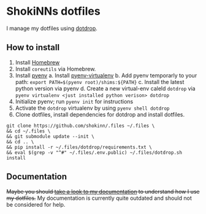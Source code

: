 # ShokiNNs dotfiles

I manage my dotfiles using [dotdrop](https://github.com/deadc0de6/dotdrop).

## How to install

1. Install [Homebrew](https://brew.sh/)
2. Install `coreutils` via Homebrew.
3. Install [pyenv](https://github.com/pyenv/pyenv)
  a. Install [pyenv-virtualenv](https://github.com/pyenv/pyenv-virtualenv)
  b. Add pyenv temporarly to your path: `export PATH=$(pyenv root)/shims:${PATH}`
  c. Install the latest python version via pyenv
  d. Create a new virtual-env caleld `dotdrop` via `pyenv virtualenv <just installed python verison> dotdrop`
4. Initialize pyenv; run `pyenv init` for instructions
5. Activate the `dotdrop` virtualenv by using `pyenv shell dotdrop`
6. Clone dotfiles, install dependencies for dotdrop and install dotfiles.  
```shell
git clone https://github.com/shokinn/.files ~/.files \
&& cd ~/.files \
&& git submodule update --init \
&& cd .. \
&& pip install -r ~/.files/dotdrop/requirements.txt \
&& eval $(grep -v "^#" ~/.files/.env.public) ~/.files/dotdrop.sh install
```

## Documentation

~~Maybe you should [take a look to my documentation](https://docs.pphg.tech/) to understand how I use my dotfiles.~~
My documentation is currently quite outdated and should not be considered for help.
